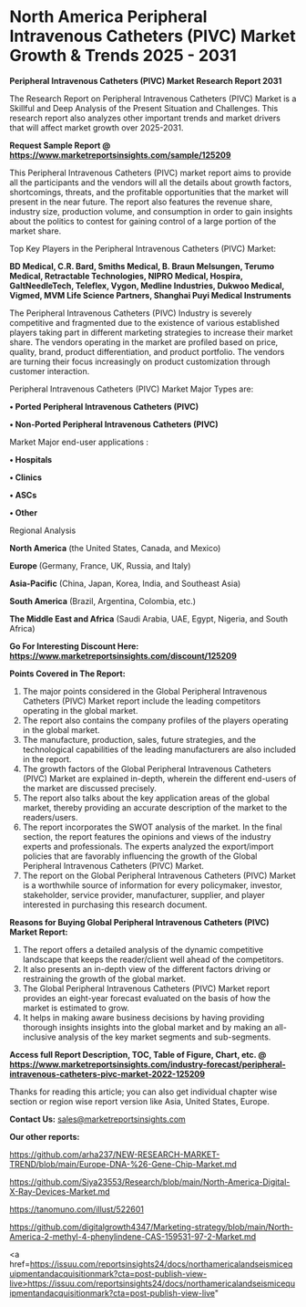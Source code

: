 # North America Peripheral Intravenous Catheters (PIVC) Market Growth & Trends 2025 - 2031

<strong>Peripheral Intravenous Catheters (PIVC) Market Research Report 2031</strong>

The Research Report on Peripheral Intravenous Catheters (PIVC) Market is a Skillful and Deep Analysis of the Present Situation and Challenges. This research report also analyzes other important trends and market drivers that will affect market growth over 2025-2031.

<strong>Request Sample Report @ <a href=https://www.marketreportsinsights.com/sample/125209>https://www.marketreportsinsights.com/sample/125209</a></strong>

This Peripheral Intravenous Catheters (PIVC) market report aims to provide all the participants and the vendors will all the details about growth factors, shortcomings, threats, and the profitable opportunities that the market will present in the near future. The report also features the revenue share, industry size, production volume, and consumption in order to gain insights about the politics to contest for gaining control of a large portion of the market share.

Top Key Players in the Peripheral Intravenous Catheters (PIVC) Market:

<strong>BD Medical, C.R. Bard, Smiths Medical, B. Braun Melsungen, Terumo Medical, Retractable Technologies, NIPRO Medical, Hospira, GaltNeedleTech, Teleflex, Vygon, Medline Industries, Dukwoo Medical, Vigmed, MVM Life Science Partners, Shanghai Puyi Medical Instruments</strong>

The Peripheral Intravenous Catheters (PIVC) Industry is severely competitive and fragmented due to the existence of various established players taking part in different marketing strategies to increase their market share. The vendors operating in the market are profiled based on price, quality, brand, product differentiation, and product portfolio. The vendors are turning their focus increasingly on product customization through customer interaction.

Peripheral Intravenous Catheters (PIVC) Market Major Types are:

<strong>• Ported Peripheral Intravenous Catheters (PIVC)

• Non-Ported Peripheral Intravenous Catheters (PIVC)</strong>

Market Major end-user applications :

<strong>• Hospitals

• Clinics

• ASCs

• Other</strong>

Regional Analysis

</u><strong><b>North America</b></strong> (the United States, Canada, and Mexico)

<strong><b>Europe </b></strong>(Germany, France, UK, Russia, and Italy)

<strong><b>Asia-Pacific</b></strong> (China, Japan, Korea, India, and Southeast Asia)

<strong><b>South America</b></strong> (Brazil, Argentina, Colombia, etc.)

<strong><b>The Middle East and Africa</b></strong> (Saudi Arabia, UAE, Egypt, Nigeria, and South Africa)

<strong>Go For Interesting Discount Here: <a href=https://www.marketreportsinsights.com/discount/125209>https://www.marketreportsinsights.com/discount/125209</a></strong>

<strong>Points Covered in The Report:</strong>
<ol>
  <li>The major points considered in the Global Peripheral Intravenous Catheters (PIVC) Market report include the leading competitors operating in the global market.</li>
  <li>The report also contains the company profiles of the players operating in the global market.</li>
  <li>The manufacture, production, sales, future strategies, and the technological capabilities of the leading manufacturers are also included in the report.</li>
  <li>The growth factors of the Global Peripheral Intravenous Catheters (PIVC) Market are explained in-depth, wherein the different end-users of the market are discussed precisely.</li>
  <li>The report also talks about the key application areas of the global market, thereby providing an accurate description of the market to the readers/users.</li>
  <li>The report incorporates the SWOT analysis of the market. In the final section, the report features the opinions and views of the industry experts and professionals. The experts analyzed the export/import policies that are favorably influencing the growth of the Global Peripheral Intravenous Catheters (PIVC) Market.</li>
  <li>The report on the Global Peripheral Intravenous Catheters (PIVC) Market is a worthwhile source of information for every policymaker, investor, stakeholder, service provider, manufacturer, supplier, and player interested in purchasing this research document.</li>
</ol>
<strong>Reasons for Buying Global Peripheral Intravenous Catheters (PIVC) Market Report:</strong>

<ol>
  <li>The report offers a detailed analysis of the dynamic competitive landscape that keeps the reader/client well ahead of the competitors.</li>
  <li>It also presents an in-depth view of the different factors driving or restraining the growth of the global market.</li>
  <li>The Global Peripheral Intravenous Catheters (PIVC) Market report provides an eight-year forecast evaluated on the basis of how the market is estimated to grow.</li>
  <li>It helps in making aware business decisions by having providing thorough insights insights into the global market and by making an all-inclusive analysis of the key market segments and sub-segments.</li>
</ol>
<strong>Access full Report Description, TOC, Table of Figure, Chart, etc. @ <a href=https://www.marketreportsinsights.com/industry-forecast/peripheral-intravenous-catheters-pivc-market-2022-125209>https://www.marketreportsinsights.com/industry-forecast/peripheral-intravenous-catheters-pivc-market-2022-125209</a></strong>


Thanks for reading this article; you can also get individual chapter wise section or region wise report version like Asia, United States, Europe.

<strong>Contact Us:</strong>
sales@marketreportsinsights.com

<strong>Our other reports:</strong>

<a href=https://github.com/arha237/NEW-RESEARCH-MARKET-TREND/blob/main/Europe-DNA-%26-Gene-Chip-Market.md>https://github.com/arha237/NEW-RESEARCH-MARKET-TREND/blob/main/Europe-DNA-%26-Gene-Chip-Market.md</a>

<a href=https://github.com/Siya23553/Research/blob/main/North-America-Digital-X-Ray-Devices-Market.md>https://github.com/Siya23553/Research/blob/main/North-America-Digital-X-Ray-Devices-Market.md</a>

<a href=https://tanomuno.com/illust/522601>https://tanomuno.com/illust/522601</a>

<a href=https://github.com/digitalgrowth4347/Marketing-strategy/blob/main/North-America-2-methyl-4-phenylindene-CAS-159531-97-2-Market.md>https://github.com/digitalgrowth4347/Marketing-strategy/blob/main/North-America-2-methyl-4-phenylindene-CAS-159531-97-2-Market.md</a>

<a href=https://issuu.com/reportsinsights24/docs/northamericalandseismicequipmentandacquisitionmark?cta=post-publish-view-live>https://issuu.com/reportsinsights24/docs/northamericalandseismicequipmentandacquisitionmark?cta=post-publish-view-live</a>"
